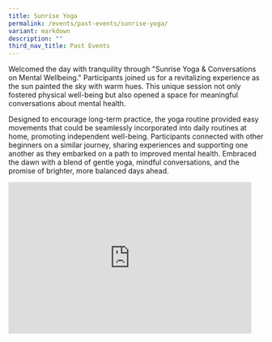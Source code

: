 ```yaml
---
title: Sunrise Yoga
permalink: /events/past-events/sunrise-yoga/
variant: markdown
description: ""
third_nav_title: Past Events
---
```

Welcomed the day with tranquility through "Sunrise Yoga &amp; Conversations on Mental Wellbeing." Participants joined us for a revitalizing experience as the sun painted the sky with warm hues. This unique session not only fostered physical well-being but also opened a space for meaningful conversations about mental health. 

Designed to encourage long-term practice, the yoga routine provided easy movements that could be seamlessly incorporated into daily routines at home, promoting independent well-being. Participants connected with other beginners on a similar journey, sharing experiences and supporting one another as they embarked on a path to improved mental health. Embraced the dawn with a blend of gentle yoga, mindful conversations, and the promise of brighter, more balanced days ahead.

<iframe allowfullscreen="true" height="299" width="480" frameborder="0" src="https://docs.google.com/presentation/d/e/2PACX-1vQ_qbnxeCN1GIZNopBww1nXFUynVkgpDB2XFR-1Su67k88lCkg9F6rbS33QcZsyYBvZN7e6VLe3mZTl/embed?start=true&amp;loop=true&amp;delayms=5000"></iframe>